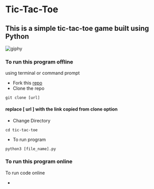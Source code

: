 # Tic-Tac-Toe
## This is a simple tic-tac-toe game built using Python 


![giphy](https://user-images.githubusercontent.com/42874695/80619476-5f636900-8a62-11ea-9204-c84d15dfb97d.gif)

### To run this program offline
using terminal or command prompt 
- Fork this [repo](https://github.com/swaaz/tic-tac-toe)
- Clone the repo
```
git clone [url]
```
#### replace [ url ] with the link copied from clone option
- Change Directory
```
cd tic-tac-toe
```
- To run program
```
python3 [file_name].py
```
### To run this program online
To run code online  
- [](https://repl.it/@swaaz/game-tic-tac-toe)
